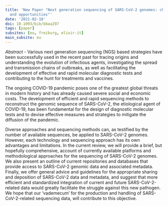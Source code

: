 ```yaml
---
title: 'New Paper "Next generation sequencing of SARS-CoV-2 genomes: challenges, applications
  and opportunities"'
date: '2021-02-18'
doi: 10.1093/bib/bbaa297
tags: [paper]
subsites: [eu, freiburg, elixir-it]
main_subsite: eu
---
```


_Abstract_ - Various next generation sequencing (NGS) based strategies have been successfully used in the recent past for tracing origins and understanding the evolution of infectious agents, investigating the spread and transmission chains of outbreaks, as well as facilitating the development of effective and rapid molecular diagnostic tests and contributing to the hunt for treatments and vaccines. 

The ongoing COVID-19 pandemic poses one of the greatest global threats in modern history and has already caused severe social and economic costs. The development of efficient and rapid sequencing methods to reconstruct the genomic sequence of SARS-CoV-2, the etiological agent of COVID-19, has been fundamental for the design of diagnostic molecular tests and to devise effective measures and strategies to mitigate the diffusion of the pandemic.

Diverse approaches and sequencing methods can, as testified by the number of available sequences, be applied to SARS-CoV-2 genomes. However, each technology and sequencing approach has its own advantages and limitations. In the current review, we will provide a brief, but hopefully comprehensive, account of currently available platforms and methodological approaches for the sequencing of SARS-CoV-2 genomes. We also present an outline of current repositories and databases that provide access to SARS-CoV-2 genomic data and associated metadata. Finally, we offer general advice and guidelines for the appropriate sharing and deposition of SARS-CoV-2 data and metadata, and suggest that more efficient and standardized integration of current and future SARS-CoV-2-related data would greatly facilitate the struggle against this new pathogen. We hope that our ‘vademecum’ for the production and handling of SARS-CoV-2-related sequencing data, will contribute to this objective.

